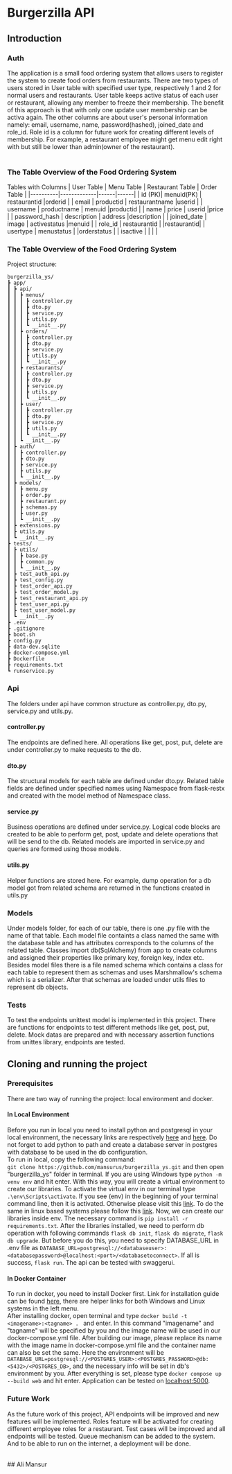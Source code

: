 # Burgerzilla API
## Introduction
### Auth
The application is a small food ordering system that allows users to register the system to create food orders from restaurants. There are two types of users stored in User table with specified user type, respectively 1 and 2 for normal users and restaurants. User table keeps active status of each user or restaurant, allowing any member to freeze their membership. The benefit of this approach is that with only one update user membership can be activa again. The other columns are about user's personal information namely: email, username, name, password(hashed), joined_date and role_id. Role id is a column for future work for creating different levels of membership. For example, a restaurant employee might get menu edit right with but still be lower than admin(owner of the restaurant).<br />
<br />
### The Table Overview of the Food Ordering System
Tables with Columns
| User Table    |     Menu Table      |  Restaurant Table | Order Table |
|----------|-------------|------|------|
| id (PK)|  menuid(PK) | restaurantid |orderid |
| email |    productid   |   restaurantname |userid |
| username | productname |   menuid |productid |
| name | price |   userid |price |
| password_hash | description |    address |description |
| joined_date | image |    activestatus |menuid |
| role_id | restaurantid |     |restaurantid|
| usertype | menustatus |     |orderstatus |
| isactive |  |     | |<br />

### The Table Overview of the Food Ordering System
Project structure:<br />

```
burgerzilla_ys/
┣ app/
┃ ┣ api/
┃ ┃ ┣ menus/
┃ ┃ ┃ ┣ controller.py
┃ ┃ ┃ ┣ dto.py
┃ ┃ ┃ ┣ service.py
┃ ┃ ┃ ┣ utils.py
┃ ┃ ┃ ┗ __init__.py
┃ ┃ ┣ orders/
┃ ┃ ┃ ┣ controller.py
┃ ┃ ┃ ┣ dto.py
┃ ┃ ┃ ┣ service.py
┃ ┃ ┃ ┣ utils.py
┃ ┃ ┃ ┗ __init__.py
┃ ┃ ┣ restaurants/
┃ ┃ ┃ ┣ controller.py
┃ ┃ ┃ ┣ dto.py
┃ ┃ ┃ ┣ service.py
┃ ┃ ┃ ┣ utils.py
┃ ┃ ┃ ┗ __init__.py
┃ ┃ ┣ user/
┃ ┃ ┃ ┣ controller.py
┃ ┃ ┃ ┣ dto.py
┃ ┃ ┃ ┣ service.py
┃ ┃ ┃ ┣ utils.py
┃ ┃ ┃ ┗ __init__.py
┃ ┃ ┗ __init__.py
┃ ┣ auth/
┃ ┃ ┣ controller.py
┃ ┃ ┣ dto.py
┃ ┃ ┣ service.py
┃ ┃ ┣ utils.py
┃ ┃ ┗ __init__.py
┃ ┣ models/
┃ ┃ ┣ menu.py
┃ ┃ ┣ order.py
┃ ┃ ┣ restaurant.py
┃ ┃ ┣ schemas.py
┃ ┃ ┣ user.py
┃ ┃ ┗ __init__.py
┃ ┣ extensions.py
┃ ┣ utils.py
┃ ┗ __init__.py
┣ tests/
┃ ┣ utils/
┃ ┃ ┣ base.py
┃ ┃ ┣ common.py
┃ ┃ ┗ __init__.py
┃ ┣ test_auth_api.py
┃ ┣ test_config.py
┃ ┣ test_order_api.py
┃ ┣ test_order_model.py
┃ ┣ test_restaurant_api.py
┃ ┣ test_user_api.py
┃ ┣ test_user_model.py
┃ ┗ __init__.py
┣ .env
┣ .gitignore
┣ boot.sh
┣ config.py
┣ data-dev.sqlite
┣ docker-compose.yml
┣ Dockerfile
┣ requirements.txt
┗ runservice.py
```
### Api 
The folders under api have common structure as controller.py, dto.py, service.py and utils.py. <br />
#### controller.py
The endpoints are defined here. All operations like get, post, put, delete are under controller.py to make requests to the db.
#### dto.py
The structural models for each table are defined under dto.py. Related table fields are defined under specified names using Namespace from flask-restx and created with the model method of Namespace class. 
#### service.py
Business operations are defined under service.py. Logical code blocks are created to be able to perform get, post, update and delete operations that will be send to the db. Related models are imported in service.py and queries are formed using those models.
#### utils.py
Helper functions are stored here. For example, dump operation for a db model got from related schema are returned in the functions created in utils.py
<br />
### Models
Under models folder, for each of our table, there is one .py file with the name of that table. Each model file containts a class named the same with the database table and has attributes corresponds to the columns of the related table. Classes import db(SqlAlchemy) from app to create columns and assigned their properties like primary key, foreign key, index etc. Besides model files there is a file named schema which contains a class for each table to represent them as schemas and uses Marshmallow's schema which is a serializer. After that schemas are loaded under utils files to represent db objects.
### Tests
To test the endpoints unittest model is implemented in this project. There are functions for endpoints to test different methods like get, post, put, delete. Mock datas are prepared and with necessary assertion functions from unittes library, endpoints are tested.

## Cloning and running the project
### Prerequisites 
There are two way of running the project: local environment and docker. <br />
#### In Local Environment
Before you run in local you need to install python and postgresql in your local environment, the necessary links are respectively <a href="https://www.python.org/downloads/">here</a> and <a href="https://www.postgresql.org/download/">here</a>. Do not forget to add python to path and create a database server in postgres with database to be used in the db configuration.<br />
To run in local, copy the following command:<br />
`git clone https://github.com/mansurus/burgerzilla_ys.git` and then open "burgerzilla_ys" folder in terminal. If you are using Windows type `python -m venv env` and hit enter. With this way, you will create a virtual environment to create our libraries. To activate the virtual env in our terminal type `.\env\Scripts\activate`. If you see (env) in the beginning of your terminal command line, then it is activated. Otherwise please visit this <a href="https://docs.python.org/3/library/venv.html">link</a>. To do the same in linux based systems please follow this <a href="https://www.geeksforgeeks.org/creating-python-virtual-environment-windows-linux/">link</a>. Now, we can create our libraries inside env. The necessary command is `pip install -r requirements.txt`. After the libraries installed, we need to perform db operation with following commands `flask db init`, `flask db migrate`, `flask db upgrade`. But before you do this, you need to specify DATABASE_URL in .env file as `DATABASE_URL=postgresql://<databaseuser>:<databasepassword>@localhost:<port>/<databasetoconnect>`. If all is success, `flask run`. The api can be tested with swaggerui.
#### In Docker Container
To run in docker, you need to install Docker first. Link for installation guide can be found <a href="https://docs.docker.com/desktop/">here</a>, there are helper links for both Windows and Linux systems in the left menu.
<br />
After installing docker, open terminal and type `docker build -t <imagename>:<tagname> . ` and enter. In this command "imagename" and "tagname" will be specified by you and the image name will be used in our docker-compose.yml file. After building our image, please replace its name with the image name in docker-compose.yml file and the container name can also be set the same. Here the environment will be `DATABASE_URL=postgresql://<POSTGRES_USER>:<POSTGRES_PASSWORD>@db:<5432>/<POSTGRES_DB>`, and the necessary info will be set in db's environment by you. After everything is set, please type `docker compose up --build web` and hit enter. Application can be tested on <a href="">localhost:5000</a>.

### Future Work
As the future work of this project, API endpoints will be improved and new features will be implemented. Roles feature will be activated for creating different employee roles for a restaurant. Test cases will be improved and all endpoints will be tested. Queue mechanism can be added to the system. And to be able to run on the internet, a deployment will be done. 

<br />
## Ali Mansur
